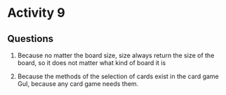 # Activity 9

## Questions

1. Because no matter the board size, size always return the size of the board, so it does not matter what kind of board it is

2. Because the methods of the selection of cards exist in the card game GuI, because any card game needs them.